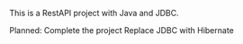 This is a RestAPI project with Java and JDBC.

Planned:
Complete the project
Replace JDBC with Hibernate
